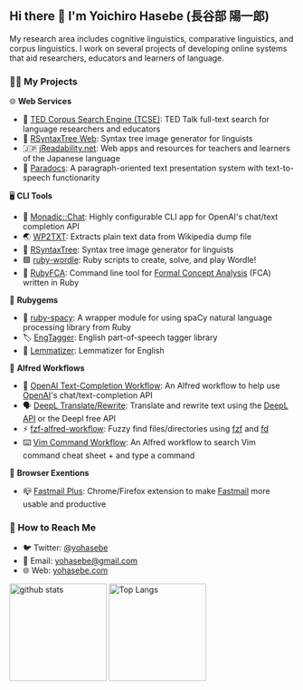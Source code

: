 ## Hi there 👋 I'm Yoichiro Hasebe (長谷部 陽一郎) 

My research area includes cognitive linguistics, comparative linguistics, and corpus linguistics. I work on several projects of developing online systems that aid researchers, educators and learners of language.

### 👨‍💻 My Projects

🌐 **Web Services**

- 💬 [TED Corpus Search Engine (TCSE)](https://yohasebe.com/tcse): TED Talk full-text search for language researchers and educators 
- 🌲 [RSyntaxTree Web](https://yohasebe.com/rsyntaxtree): Syntax tree image generator for linguists
- 🇯🇵 [jReadability.net](https://jreadability.net/en-portal.html): Web apps and resources for teachers and learners of the Japanese language
- 📄 [Paradocs](https://yohasebe.com/paradocs): A paragraph-oriented text presentation system with text-to-speech functionarity

🖥 **CLI Tools**

- 🤖 [Monadic::Chat](https://github.com/yohasebe/monadic-chat): Highly configurable CLI app for OpenAI's chat/text completion API
- 🌏 [WP2TXT](https://github.com/yohasebe/wp2txt): Extracts plain text data from Wikipedia dump file
- 🌲 [RSyntaxTree](https://github.com/yohasebe/rsyntaxtree): Syntax tree image generator for linguists
- 🟩 [ruby-wordle](https://github.com/yohasebe/ruby-wordle): Ruby scripts to create, solve, and play Wordle!
- 💭 [RubyFCA](https://github.com/yohasebe/rubyfca): Command line tool for [Formal Concept Analysis](https://en.wikipedia.org/wiki/Formal_concept_analysis) (FCA) written in Ruby

💎 **Rubygems**

- 🚀 [ruby-spacy](https://github.com/yohasebe/ruby-spacy): A wrapper module for using spaCy natural language processing library from Ruby
- 🏷 [EngTagger](https://github.com/yohasebe/engtagger): English part-of-speech tagger library
- 📝 [Lemmatizer](https://github.com/yohasebe/lemmatizer): Lemmatizer for English

🎩 **Alfred Workflows**

- 🤖 [OpenAI Text-Completion Workflow](https://github.com/yohasebe/openai-text-completion-workflow): An Alfred workflow to help use [OpenAI](https://openai.com/api/)'s chat/text-completion API
- 🗣️ [DeepL Translate/Rewrite](https://github.com/yohasebe/deepl-alfred-translate-rewrite-workflow): Translate and rewrite text using the [DeepL API](https://www.deepl.com/en/docs-api/) or the Deepl free API
- ⚡️ [fzf-alfred-workflow](https://github.com/yohasebe/fzf-alfred-workflow): Fuzzy find files/directories using [fzf](https://github.com/junegunn/fzf) and [fd](https://github.com/sharkdp/fd)
- ⌨️ [Vim Command Workflow](https://github.com/yohasebe/vim-command-workflow): An Alfred workflow to search Vim command cheat sheet + and type a command

🌈 **Browser Exentions**

- 📪 [Fastmail Plus](https://github.com/yohasebe/fastmail-plus): Chrome/Firefox extension to make [Fastmail](https://fastmail.com) more usable and productive

### 🤝 How to Reach Me

- 🐦 Twitter: [@yohasebe](https://twitter.com/yohasebe)
- 📧 Email: [yohasebe@gmail.com](mailto:yohasebe@gmail.com)
- 🌐 Web: [yohasebe.com](https://yohasebe.com)

<p align="left"> 
  <img alt="github stats" height="172px" src="https://github-readme-stats.vercel.app/api?username=yohasebe&rank_icon=percentile" />
  <img alt="Top Langs" height="172px" src="https://github-readme-stats.vercel.app/api/top-langs/?username=yohasebe&layout=compact&show_icons=true&theme=default" />
</p>
